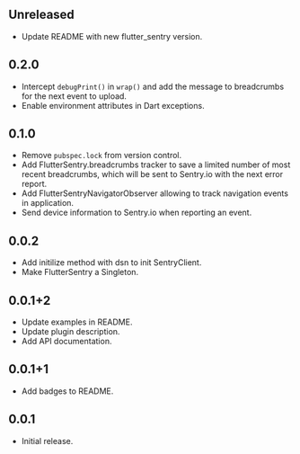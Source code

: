 ## Unreleased

* Update README with new flutter_sentry version.

## 0.2.0

* Intercept `debugPrint()` in `wrap()` and add the message to breadcrumbs for
  the next event to upload.
* Enable environment attributes in Dart exceptions.

## 0.1.0

* Remove `pubspec.lock` from version control.
* Add FlutterSentry.breadcrumbs tracker to save a limited number of most recent
  breadcrumbs, which will be sent to Sentry.io with the next error report.
* Add FlutterSentryNavigatorObserver allowing to track navigation events in
  application.
* Send device information to Sentry.io when reporting an event.

## 0.0.2

* Add initilize method with dsn to init SentryClient.
* Make FlutterSentry a Singleton.

## 0.0.1+2

* Update examples in README.
* Update plugin description.
* Add API documentation.

## 0.0.1+1

* Add badges to README.

## 0.0.1

* Initial release.
